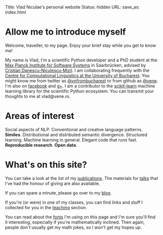Title: Vlad Niculae's  personal website
Status: hidden
URL: 
save_as: index.html

# Allow me to introduce myself
Welcome, traveller, to my page. Enjoy your brief stay while you get to
know me!

My name is Vlad, I'm a scientific Python developer and a PhD student
at the [Max Planck Institute for Software Systems](http://mpi-sws.org) in
Saarbrücken, advised by [Cristian
Danescu-Niculescu-Mizil](http://mpi-sws.org/~cristian/). I am collaborating
frequently with the [Centre for Computational Linguistics at the University of
Bucharest](http://nlp.unibuc.ro/). You might know me from twitter as
[@vnfrombucharest](https://www.twitter.com/vnfrombucharest) or from github as
[@vene](https://www.github.com/vene). I'm also on
[facebook](https://www.facebook.com/vlad.niculae) and
[g+](http://gplus.to/vladn). I am a contributor to the
[scikit-learn](http://scikit-learn.org) machine learning library for the
scientific Python ecosystem. You can transmit your thoughts to me at vlad<span
style="display:none">hunter2</span>@vene.ro.

# Areas of interest 

Social aspects of NLP.  Conventional and creative language patterns.
**Similes**. Distributional and distributed semantic divergence.  Structured
learning. Machine learning in general.  Elegant code that runs fast.
**Reproducible research**. **Open data**.

# What's on this site?

You can take a look at the list of my [publications](papers.html).   The
materials for [talks](talks.html) that I've had the honour of giving are also
available.

If you can spare a minute, please go over to my [blog](blog/index.html).

If you're (or were) in one of my classes, you can find links and stuff I
collected for you in the [teaching](teaching.html) section.

You can read about the [fonts](fonts.html) I'm using on this page and I'm sure
you'll find it interesting, especially if you're mathematically inclined. Then
again, people don't usually get my math jokes, so I won't get my hopes up.
